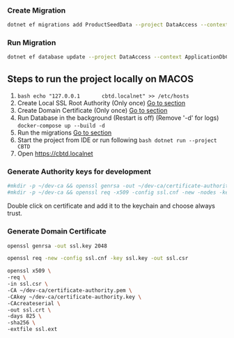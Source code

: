 ### Create Migration

```bash
dotnet ef migrations add ProductSeedData --project DataAccess --context ApplicationDbContext --startup-project CBTD --verbose
```

### Run Migration

```bash
dotnet ef database update --project DataAccess --context ApplicationDbContext --startup-project CBTD --verbose
```

## Steps to run the project locally on MACOS
1. ```bash echo "127.0.0.1       cbtd.localnet" >> /etc/hosts```
2. Create Local SSL Root Authority (Only once) [Go to section](#generate-authority-keys-for-development)
3. Create Domain Certificate (Only once) [Go to section](#generate-domain-certificate)
4. Run Database in the background (Restart is off) (Remove '-d' for logs) ```docker-compose up --build -d```
5. Run the migrations [Go to section](#run-migration)
6. Start the project from IDE or run following ```bash dotnet run --project CBTD```
7. Open https://cbtd.localnet

### Generate Authority keys for development

```bash
#mkdir -p ~/dev-ca && openssl genrsa -out ~/dev-ca/certificate-authority.key 2048
#mkdir -p ~/dev-ca && openssl req -x509 -config ssl.cnf -new -nodes -key ~/dev-ca/certificate-authority.key -sha256 -days 1825 -out ~/dev-ca/certificate-authority.pem
```
Double click on certificate and add it to the keychain and choose always trust.

### Generate Domain Certificate

```bash
openssl genrsa -out ssl.key 2048

openssl req -new -config ssl.cnf -key ssl.key -out ssl.csr

openssl x509 \
-req \
-in ssl.csr \
-CA ~/dev-ca/certificate-authority.pem \
-CAkey ~/dev-ca/certificate-authority.key \
-CAcreateserial \
-out ssl.crt \
-days 825 \
-sha256 \
-extfile ssl.ext
```